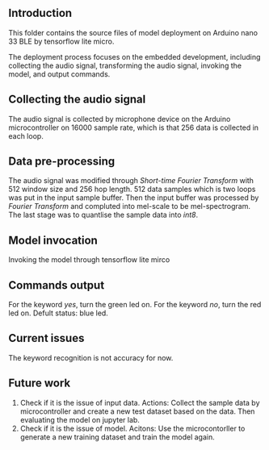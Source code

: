 ## Introduction
This folder contains the source files of model deployment on Arduino nano 33 BLE by tensorflow lite micro.

The deployment process focuses on the embedded development, including collecting the audio signal, transforming the audio signal, invoking the model, and output commands.

## Collecting the audio signal
The audio signal is collected by microphone device on the Arduino microcontroller on 16000 sample rate, which is that 256 data is collected in each loop.

## Data pre-processing
The audio signal was modified through *Short-time Fourier Transform* with 512 window size and 256 hop length. 512 data samples which is two loops was put in the input sample buffer.
Then the input buffer was processed by *Fourier Transform* and compluted into mel-scale to be mel-spectrogram. The last stage was to quantlise the sample data into *int8*.

## Model invocation
Invoking the model through tensorflow lite mirco

## Commands output
For the keyword *yes*, turn the green led on. For the keyword *no*, turn the red led on. Defult status: blue led.

## Current issues
The keyword recognition is not accuracy for now.

## Future work
1. Check if it is the issue of input data. Actions: Collect the sample data by microcontroller and create a new test dataset based on the data. Then evaluating the model on jupyter lab.
2. Check if it is the issue of model. Acitons: Use the microcontorller to generate a new training dataset and train the model again.
